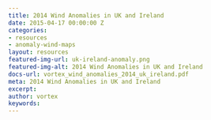 ```yaml
---
title: 2014 Wind Anomalies in UK and Ireland
date: 2015-04-17 00:00:00 Z
categories:
- resources
- anomaly-wind-maps
layout: resources
featured-img-url: uk-ireland-anomaly.png
featured-img-alt: 2014 Wind Anomalies in UK and Ireland
docs-url: vortex_wind_anomalies_2014_uk_ireland.pdf
meta: 2014 Wind Anomalies in UK and Ireland
excerpt: 
author: vortex
keywords: 
---
```


